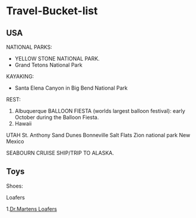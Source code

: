 # Travel-Bucket-list

## USA

NATIONAL PARKS:
- YELLOW STONE NATIONAL PARK.
- Grand Tetons National Park

KAYAKING:
- Santa Elena Canyon in Big Bend National Park 

REST:
1. Albuquerque BALLOON FIESTA (worlds largest balloon festival): early October during the Balloon Fiesta.
2. Hawaii

UTAH
St. Anthony Sand Dunes
Bonneville Salt Flats 
Zion national park
New Mexico

SEABOURN CRUISE SHIP/TRIP TO ALASKA.

## Toys

Shoes:

Loafers

1.[Dr.Martens Loafers](https://www.drmartens.com/us/en/adrian-arcadia-leather-tassle-loafers/p/24370600#wornByYou)






